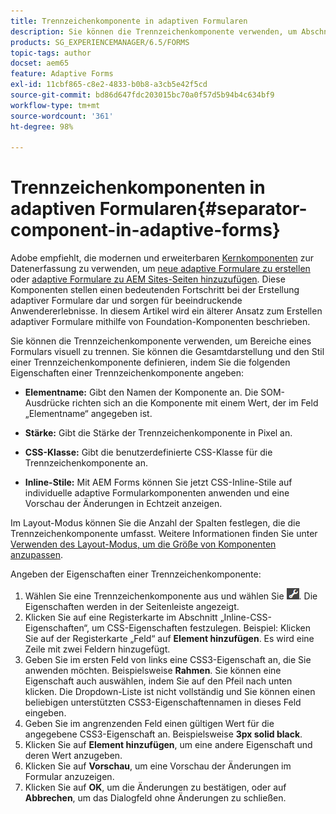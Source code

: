 ```yaml
---
title: Trennzeichenkomponente in adaptiven Formularen
description: Sie können die Trennzeichenkomponente verwenden, um Abschnitte eines Formulars visuell zu trennen.
products: SG_EXPERIENCEMANAGER/6.5/FORMS
topic-tags: author
docset: aem65
feature: Adaptive Forms
exl-id: 11cbf865-c8e2-4833-b0b8-a3cb5e42f5cd
source-git-commit: bd86d647fdc203015bc70a0f57d5b94b4c634bf9
workflow-type: tm+mt
source-wordcount: '361'
ht-degree: 98%

---
```


# Trennzeichenkomponenten in adaptiven Formularen{#separator-component-in-adaptive-forms}

<span class="preview"> Adobe empfiehlt, die modernen und erweiterbaren [Kernkomponenten](https://experienceleague.adobe.com/docs/experience-manager-core-components/using/adaptive-forms/introduction.html?lang=de) zur Datenerfassung zu verwenden, um [neue adaptive Formulare zu erstellen](/help/forms/using/create-an-adaptive-form-core-components.md) oder [adaptive Formulare zu AEM Sites-Seiten hinzuzufügen](/help/forms/using/create-or-add-an-adaptive-form-to-aem-sites-page.md). Diese Komponenten stellen einen bedeutenden Fortschritt bei der Erstellung adaptiver Formulare dar und sorgen für beeindruckende Anwendererlebnisse. In diesem Artikel wird ein älterer Ansatz zum Erstellen adaptiver Formulare mithilfe von Foundation-Komponenten beschrieben. </span>

Sie können die Trennzeichenkomponente verwenden, um Bereiche eines Formulars visuell zu trennen. Sie können die Gesamtdarstellung und den Stil einer Trennzeichenkomponente definieren, indem Sie die folgenden Eigenschaften einer Trennzeichenkomponente angeben:

* **Elementname:** Gibt den Namen der Komponente an. Die SOM-Ausdrücke richten sich an die Komponente mit einem Wert, der im Feld „Elementname“ angegeben ist.
* **Stärke:** Gibt die Stärke der Trennzeichenkomponente in Pixel an.

* **CSS-Klasse:** Gibt die benutzerdefinierte CSS-Klasse für die Trennzeichenkomponente an.

* **Inline-Stile:** Mit AEM Forms können Sie jetzt CSS-Inline-Stile auf individuelle adaptive Formularkomponenten anwenden und eine Vorschau der Änderungen in Echtzeit anzeigen.

Im Layout-Modus können Sie die Anzahl der Spalten festlegen, die die Trennzeichenkomponente umfasst. Weitere Informationen finden Sie unter [Verwenden des Layout-Modus, um die Größe von Komponenten anzupassen](../../forms/using/resize-using-layout-mode.md).

Angeben der Eigenschaften einer Trennzeichenkomponente:

1. Wählen Sie eine Trennzeichenkomponente aus und wählen Sie ![cmppr](assets/cmppr.png). Die Eigenschaften werden in der Seitenleiste angezeigt.
1. Klicken Sie auf eine Registerkarte im Abschnitt „Inline-CSS-Eigenschaften“, um CSS-Eigenschaften festzulegen. Beispiel: Klicken Sie auf der Registerkarte „Feld“ auf **Element hinzufügen**. Es wird eine Zeile mit zwei Feldern hinzugefügt.
1. Geben Sie im ersten Feld von links eine CSS3-Eigenschaft an, die Sie anwenden möchten. Beispielsweise **Rahmen**. Sie können eine Eigenschaft auch auswählen, indem Sie auf den Pfeil nach unten klicken. Die Dropdown-Liste ist nicht vollständig und Sie können einen beliebigen unterstützten CSS3-Eigenschaftennamen in dieses Feld eingeben.
1. Geben Sie im angrenzenden Feld einen gültigen Wert für die angegebene CSS3-Eigenschaft an. Beispielsweise **3px solid black**.
1. Klicken Sie auf **Element hinzufügen**, um eine andere Eigenschaft und deren Wert anzugeben.
1. Klicken Sie auf **Vorschau**, um eine Vorschau der Änderungen im Formular anzuzeigen.
1. Klicken Sie auf **OK**, um die Änderungen zu bestätigen, oder auf **Abbrechen**, um das Dialogfeld ohne Änderungen zu schließen.
